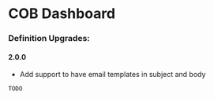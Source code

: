 
# COB Dashboard

### Definition Upgrades:

#### 2.0.0
* Add support to have email templates in subject and body  
```
TODO 
```

